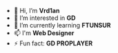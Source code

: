 - 👋 Hi, I’m **Vrd1an**
- 👀 I’m interested in **GD**
- 🌱 I’m currently learning **FTUNSUR**
- 📫 I'm **Web Designer**
- ⚡ Fun fact: **GD PROPLAYER**

<!---
Vrd1an/Vrd1an is a ✨ special ✨ repository because its `README.md` (this file) appears on your GitHub profile.
You can click the Preview link to take a look at your changes.
--->
